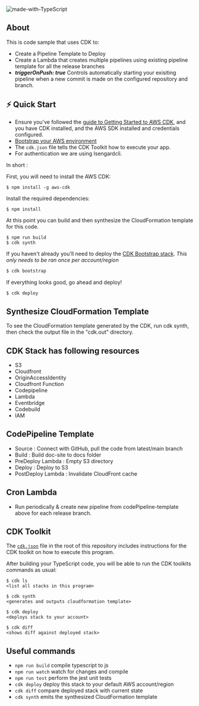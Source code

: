 ![made-with-TypeScript](https://img.shields.io/badge/made--with-TypeScript-brightgreen)
##   About
This is code sample that uses CDK to:
* Create a Pipeline Template to Deploy 
* Create a Lambda that creates multiple pipelines using existing pipeline template for all the release branches
* ***triggerOnPush: true***  Controls automatically starting your exisiting pipeline when a new commit is made on the configured repository and branch.

## ⚡️ Quick Start
* Ensure you've followed the [guide to Getting Started to AWS CDK](https://docs.aws.amazon.com/cdk/latest/guide/getting_started.html), and you have CDK installed, and the AWS SDK installed and credentials configured. 
* [Bootstrap your AWS environment](https://docs.aws.amazon.com/cdk/latest/guide/serverless_example.html#serverless_example_deploy_and_test)
* The `cdk.json` file tells the CDK Toolkit how to execute your app.
* For authentication we are using Isengardcli.

In short : 

First, you will need to install the AWS CDK:

```
$ npm install -g aws-cdk
```


Install the required dependencies:
```
$ npm install
```

At this point you can build and then synthesize the CloudFormation template for this code.

```
$ npm run build
$ cdk synth
```

If you haven't already you'll need to deploy the [CDK Bootstrap stack](https://docs.aws.amazon.com/cdk/latest/guide/bootstrapping.html).
_This only needs to be ran once per account/region_

```sh
$ cdk bootstrap
```

If everything looks good, go ahead and deploy! 

```sh
$ cdk deploy
```

## Synthesize CloudFormation Template
To see the CloudFormation template generated by the CDK, run cdk synth, then check the output file in the "cdk.out" directory.


## CDK Stack has following resources

* S3
* Cloudfront
* OriginAccessIdentity
* Cloudfront Function
* Codepipeline
* Lambda
* Eventbridge
* Codebuild
* IAM

## CodePipeline Template

 - Source : Connect with GitHub, pull the code from latest/main branch
 - Build : Build doc-site to docs folder
 - PreDeploy Lambda : Empty S3 directory
 - Deploy : Deploy to S3
 - PostDeploy Lambda : Invalidate CloudFront cache


## Cron Lambda

 - Run periodically & create new pipeline from codePipeline-template above for each release branch.

## CDK Toolkit

The [`cdk.json`](./cdk.json) file in the root of this repository includes
instructions for the CDK toolkit on how to execute this program.

After building your TypeScript code, you will be able to run the CDK toolkits commands as usual:

    $ cdk ls
    <list all stacks in this program>

    $ cdk synth
    <generates and outputs cloudformation template>

    $ cdk deploy
    <deploys stack to your account>

    $ cdk diff
    <shows diff against deployed stack>

## Useful commands

* `npm run build`   compile typescript to js
* `npm run watch`   watch for changes and compile
* `npm run test`    perform the jest unit tests
* `cdk deploy`      deploy this stack to your default AWS account/region
* `cdk diff`        compare deployed stack with current state
* `cdk synth`       emits the synthesized CloudFormation template
